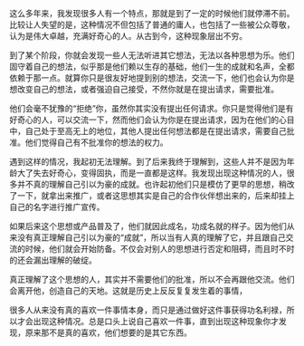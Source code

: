 这么多年来，我发现很多人有一个特点，那就是到了一定的时候他们就停滞不前。比较让人失望的是，这种情况不但包括了普通的庸人，也包括了一些被公众尊敬，认为是伟大卓越，充满好奇心的人。从古到今，这种现象层出不穷。

到了某个阶段，你就会发现一些人无法听进其它想法，无法以各种思想为乐。他们固守着自己的想法，似乎那是他们赖以生存的基础，他们一生的成就和名声，全都依赖于那一点。就算你只是很友好地提到别的想法，交流一下，他们也会认为你是想改变自己的想法，或者强迫自己接受，不然你就是在提出请求，需要批准。

他们会毫不犹豫的“拒绝”你，虽然你其实没有提出任何请求。你只是觉得他们是有好奇心的人，可以交流一下，然而他们会认为你是在提出请求，因为在他们的心目中，自己处于至高无上的地位，其他人提出任何想法都是在提出请求，需要自己批准。他们觉得自己有不批准你的想法的权力。

遇到这样的情况，我起初无法理解。到了后来我终于理解到，这些人并不是因为年龄大了失去好奇心，变得固执，而是一直都是这样。我发现出现这种情况的人，很多并不真的理解自己引以为豪的成就。也许起初他们只是模仿了更早的思想，稍改了一下，就拿出来推广，或者这思想其实是自己的合作伙伴想出来的，后来却挂上自己的名字进行推广宣传。

如果后来这个思想或产品普及了，他们就因此成名，功成名就的样子。因为他们从来没有真正理解自己引以为豪的“成就”，所以当有人真的理解了它，并且跟自己交流的时候，他们就会开始防备。不仅会对别人的思想进行否定和阻碍，而且时不时的还会漏出理解的破绽。

真正理解了这个思想的人，其实并不需要他们的批准，所以不会再跟他交流。他们会离开他，创造自己的天地。这就是历史上反反复复发生着的事情，

很多人从来没有真的喜欢一件事情本身，而只是通过做好这件事获得功名利禄，所以才会出现这种情况。总是口头上说自己喜欢一件事，直到出现这种现象你才发现，原来那不是真的喜欢，他们想要的是其它东西。

